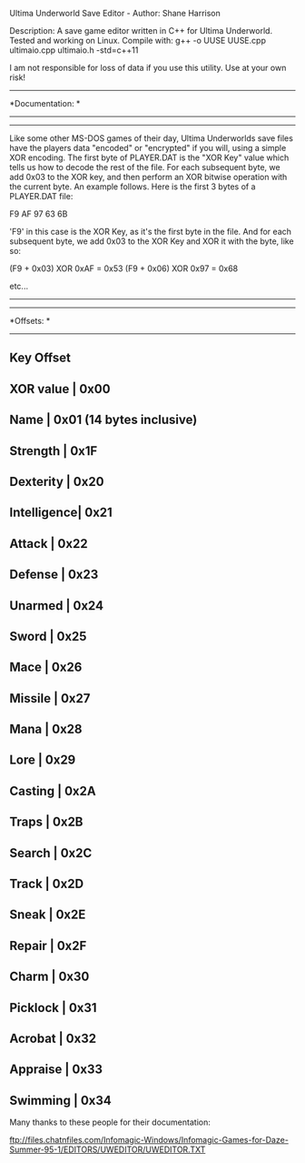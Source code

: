 Ultima Underworld Save Editor - Author: Shane Harrison

Description: A save game editor written in C++ for Ultima Underworld. Tested and working on Linux.
Compile with: g++ -o UUSE UUSE.cpp ultimaio.cpp ultimaio.h -std=c++11

I am not responsible for loss of data if you use this utility. Use at your own risk!

*****************
*Documentation: *
*****************
**************************************************************************************************************************************************************
Like some other MS-DOS games of their day, Ultima Underworlds save files have the players data "encoded" or "encrypted" if you will,
using a simple XOR encoding. The first byte of PLAYER.DAT is the "XOR Key" value which tells us how to decode the rest of the file.
For each subsequent byte, we add 0x03 to the XOR key, and then perform an XOR bitwise operation with the current byte. An example
follows. Here is the first 3 bytes of a PLAYER.DAT file:

F9 AF 97 63 6B

'F9' in this case is the XOR Key, as it's the first byte in the file. And for each subsequent byte, we add 0x03 to the XOR Key and XOR it with the byte, like so:

(F9 + 0x03) XOR 0xAF = 0x53
(F9 + 0x06) XOR 0x97 = 0x68

etc...

**************************************************************************************************************************************************************
*****************
*Offsets:       *
*****************

Key            Offset
-------------------------
XOR value   |  0x00
-------------------------
Name        |  0x01 (14 bytes inclusive)
-------------------------
Strength    |  0x1F
-------------------------
Dexterity   |  0x20
-------------------------
Intelligence|  0x21
-------------------------
Attack      |  0x22
-------------------------
Defense     |  0x23
-------------------------
Unarmed     |  0x24
-------------------------
Sword       |  0x25
-------------------------
Mace        |  0x26
-------------------------
Missile     |  0x27
-------------------------
Mana        |  0x28
-------------------------
Lore        |  0x29
-------------------------
Casting     |  0x2A
-------------------------
Traps       |  0x2B
-------------------------
Search      |  0x2C
-------------------------
Track       |  0x2D
-------------------------
Sneak       |  0x2E
-------------------------
Repair      |  0x2F
-------------------------
Charm       |  0x30
-------------------------
Picklock    |  0x31
-------------------------
Acrobat     |  0x32
-------------------------
Appraise    |  0x33
-------------------------
Swimming    |  0x34
-------------------------


Many thanks to these people for their documentation:

ftp://files.chatnfiles.com/Infomagic-Windows/Infomagic-Games-for-Daze-Summer-95-1/EDITORS/UWEDITOR/UWEDITOR.TXT

